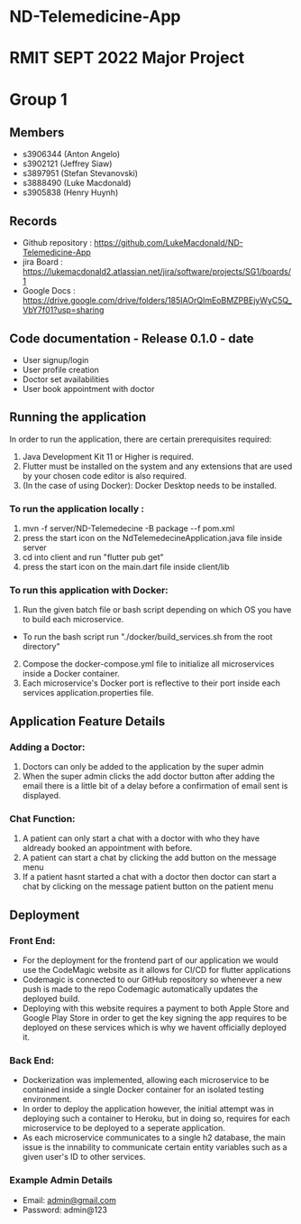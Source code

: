 
# ND-Telemedicine-App

# RMIT SEPT 2022 Major Project

# Group 1

## Members
* s3906344 (Anton Angelo)
* s3902121 (Jeffrey Siaw)
* s3897951 (Stefan Stevanovski)
* s3888490 (Luke Macdonald)
* s3905838 (Henry Huynh)

## Records

* Github repository : https://github.com/LukeMacdonald/ND-Telemedicine-App
* jira Board : https://lukemacdonald2.atlassian.net/jira/software/projects/SG1/boards/1
* Google Docs : https://drive.google.com/drive/folders/185IAOrQImEoBMZPBEjyWyC5Q_VbY7f01?usp=sharing

	
## Code documentation - Release 0.1.0 - date
* User signup/login
* User profile creation
* Doctor set availabilities
* User book appointment with doctor

## Running the application
In order to run the application, there are certain prerequisites required:
1) Java Development Kit 11 or Higher is required.
2) Flutter must be installed on the system and any extensions that are used by your chosen code editor is also required.
3) (In the case of using Docker): Docker Desktop needs to be installed.

### To run the application locally : 
1) mvn -f server/ND-Telemedecine -B package --f pom.xml
2) press the start icon on the NdTelemedecineApplication.java file inside server
3) cd into client and run "flutter pub get"
4) press the start icon on the main.dart file inside client/lib

### To run this application with Docker:
1) Run the given batch file or bash script depending on which OS you have to build each microservice.
* To run the bash script run "./docker/build_services.sh from the root directory"
2) Compose the docker-compose.yml file to initialize all microservices inside a Docker container.
3) Each microservice's Docker port is reflective to their port inside each services application.properties file.

## Application Feature Details
### Adding a Doctor:
1) Doctors can only be added to the application by the super admin
2) When the super admin clicks the add doctor button after adding the email there is a little bit of a delay before a confirmation of email sent is displayed.
### Chat Function:
1) A patient can only start a chat with a doctor with who they have aldready booked an appointment with before.
2) A patient can start a chat by clicking the add button on the message menu
3) If a patient hasnt started a chat with a doctor then  doctor can start a chat by clicking on the message patient button on the patient menu
## Deployment
### Front End:
* For the deployment for the frontend part of our application we would use the CodeMagic website as it allows for CI/CD for flutter applications
* Codemagic is connected to our GitHub repository so whenever a new push is made to the repo Codemagic automatically updates the deployed build.
* Deploying with this website requires a payment to both Apple Store and Google Play Store in order to get the key signing the app requires to be deployed on these services which is why we havent officially deployed it.
### Back End:
* Dockerization was implemented, allowing each microservice to be contained inside a single Docker container for an isolated testing environment.
* In order to deploy the application however, the initial attempt was in deploying such a container to Heroku, but in doing so, requires for each microservice to be deployed to a seperate application.
* As each microservice communicates to a single h2 database, the main issue is the innability to communicate certain entity variables such as a given user's ID to other services.
### Example Admin Details
* Email: admin@gmail.com
* Password: admin@123
